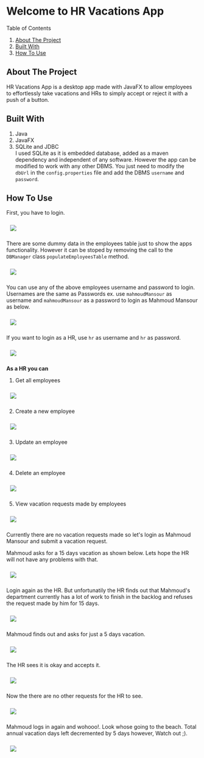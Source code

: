 # Welcome to HR Vacations App

Table of Contents
 1. [About The Project](#about)
 2. [Built With](#built-with)
 3. [How To Use](#how-to-use)


## About The Project<a id='about'></a>
HR Vacations App is a desktop app made with JavaFX to allow employees to effortlessly take vacations and HRs to simply accept or reject it with a push of a button.


## Built With<a id='built-with'>
1. Java
2. JavaFX
3. SQLite and JDBC  
  I used SQLite as it is embedded database, added as a maven dependency and independent of any software. However the app can be modified to work with any other DBMS. You just need to modify the `dbUrl` in the `config.properties` file and add the DBMS `username` and `password`.


## How To Use<a id='how-to-use'></a>
First, you have to login.  

[<img src="/docs/screenshots/loginScreen.png"  hspace="10" vspace="10">]()  

There are some dummy data in the employees table just to show the apps functionality. However it can be stoped by removing the call to the `DBManager` class `populateEmployeesTable` method.  

[<img src="/docs/screenshots/hrLogedInGetEmployees.png"  hspace="10" vspace="10">]()  

You can use any of the above employees username and password to login. Usernames are the same as Passwords ex. use `mahmoudMansour` as username and `mahmoudMansour` as a password to login as Mahmoud Mansour as below.  

[<img src="/docs/screenshots/employeeLogedIn.png"  hspace="10" vspace="10">]()  

If you want to login as a HR, use `hr` as username and `hr` as password.

[<img src="/docs/screenshots/hrLogedInGetEmployees.png"  hspace="10" vspace="10">]()  

**As a HR you can**  

1. Get all employees  

[<img src="/docs/screenshots/hrLogedInGetEmployees.png"  hspace="10" vspace="10">]()  

2. Create a new employee  

[<img src="/docs/screenshots/hrLogedInCreateEmployee.png"  hspace="10" vspace="10">]()  

3. Update an employee  

[<img src="/docs/screenshots/hrLogedInUpdateEmployees.png"  hspace="10" vspace="10">]()  

4. Delete an employee  

[<img src="/docs/screenshots/hrLogedInDeleteEmployees.png"  hspace="10" vspace="10">]()  

5. View vacation requests made by employees  

[<img src="/docs/screenshots/hrLogedInVacationRequestsNone.png"  hspace="10" vspace="10">]()  

Currently there are no vacation requests made so let's login as Mahmoud Mansour and submit a vacation request.  

Mahmoud asks for a 15 days vacation as shown below. Lets hope the HR will not have any problems with that.  

[<img src="/docs/screenshots/employeeAnnualVacationRequest.png"  hspace="10" vspace="10">]()  

Login again as the HR. But unfortunatily the HR finds out that Mahmoud's department currently has a lot of work to finish in the backlog and refuses the request made by him for 15 days.  

[<img src="/docs/screenshots/employeeAnnualVacationRequestReject.png"  hspace="10" vspace="10">]()  

Mahmoud finds out and asks for just a 5 days vacation.  

[<img src="/docs/screenshots/employeeAnnualVacationRequest2.png"  hspace="10" vspace="10">]()  

The HR sees it is okay and accepts it.  

[<img src="/docs/screenshots/employeeAnnualVacationRequestAccept.png"  hspace="10" vspace="10">]()  

Now the there are no other requests for the HR to see.  

[<img src="/docs/screenshots/employeeAnnualVacationRequestAccept2.png"  hspace="10" vspace="10">]()  

Mahmoud logs in again and wohooo!. Look whose going to the beach. Total annual vacation days left decremented by 5 days however, Watch out ;).  

[<img src="/docs/screenshots/employeeLogedInRequestAccepted.png"  hspace="10" vspace="10">]()  


